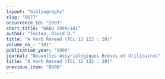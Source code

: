 ```yaml
---
layout: "bibliography"
slug: "8677"
occurrence_id: "2603"
short_title: "NABU 1999/101"
author: "Testen, David D."
title: "A Verb Reread (TCL 12 122 : 20)"
volume_no_: "101"
publication_year: "1999"
journal: "Nouvelles Assyriologiques Brèves et Utilitaires"
title: "A Verb Reread (TCL 12 122 : 20)"
previous_item: "8680"
---
```

